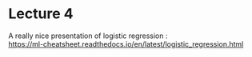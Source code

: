 # Lecture 4

A really nice presentation of logistic regression :  
https://ml-cheatsheet.readthedocs.io/en/latest/logistic_regression.html
